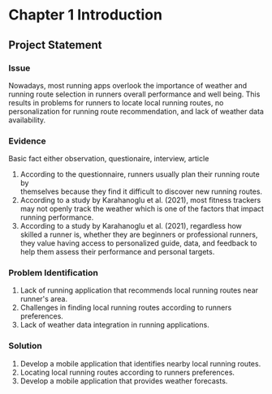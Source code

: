 # Chapter 1 Introduction
## Project Statement

### Issue
Nowadays, most running apps overlook the importance of weather and running route selection in runners overall performance and well being. This results in problems for runners to locate local running routes, no personalization for running route recommendation, and lack of weather data availability.

### Evidence
Basic fact either observation, questionaire, interview, article

1. According to the questionnaire, runners usually plan their running route by   
   themselves because they find it difficult to discover new running routes.
2. According to a study by Karahanoglu et al. (2021), most fitness trackers may not 
   openly track the weather which is one of the factors that impact running 
   performance.
3. According to a study by Karahanoglu et al. (2021), regardless how skilled a runner 
   is, whether they are beginners or professional runners, they value having access to 
   personalized guide, data, and feedback to help them assess their performance and 
   personal targets.

### Problem Identification
1. Lack of running application that recommends local running routes near runner's area.
2. Challenges in finding local running routes according to runners preferences.
3. Lack of weather data integration in running applications.

### Solution
1. Develop a mobile application that identifies nearby local running routes.
2. Locating local running routes according to runners preferences.
3. Develop a mobile application that provides weather forecasts.

